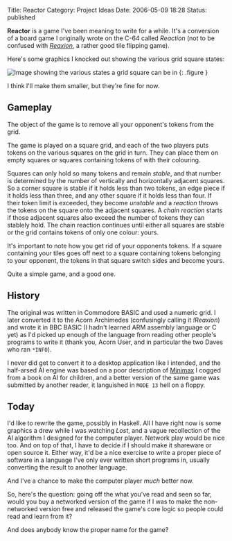 Title: Reactor
Category: Project Ideas
Date: 2006-05-09 18:28
Status: published

**Reactor** is a game I've been meaning to write for a while. It's a conversion of a board game I originally wrote on the C-64 called _Reaction_ (not to be confused with _[Reaxion](http://www.gamebase64.com/game.php?id=6254&d=18)_, a rather good tile flipping game).

Here's some graphics I knocked out showing the various grid square states:

![Image showing the various states a grid square can be in]({attach}/images/reactor-states.png)
{: .figure }

I think I'll make them smaller, but they're fine for now.

## Gameplay

The object of the game is to remove all your opponent's tokens from the grid.

The game is played on a square grid, and each of the two players puts tokens on the various squares on the grid in turn. They can place them on empty squares or squares containing tokens of with their colouring.

Squares can only hold so many tokens and remain _stable_, and that number is determined by the number of vertically and horizontally adjacent squares. So a corner square is stable if it holds less than two tokens, an edge piece if it holds less than three, and any other square if it holds less than four. If their token limit is exceeded, they become _unstable_ and a _reaction_ throws the tokens on the square onto the adjacent squares. A _chain reaction_ starts if those adjacent squares also exceed the number of tokens they can stablely hold. The chain reaction continues until either all squares are stable or the grid contains tokens of only one colour: yours.

It's important to note how you get rid of your opponents tokens. If a square containing your tiles goes off next to a square containing tokens belonging to your opponent, the tokens in that square switch sides and become yours.

Quite a simple game, and a good one.

## History

The original was written in Commodore BASIC and used a numeric grid. I later converted it to the Acorn Archimedes (confusingly calling it _!Reaxion_) and wrote it in BBC BASIC (I hadn't learned ARM assembly language or C yet) as I'd picked up enough of the language from reading other people's programs to write it (thank you, Acorn User, and in particular the two Daves who ran `*INFO`).

I never did get to convert it to a desktop application like I intended, and the half-arsed AI engine was based on a poor description of [Minimax](http://en.wikipedia.org/wiki/Minimax) I cogged from a book on AI for children, and a better version of the same game was submitted by another reader, it languished in `MODE 13` hell on a floppy.

## Today

I'd like to rewrite the game, possibly in Haskell. All I have right now is some graphics a drew while I was watching _Lost_, and a vague recollection of the AI algorithm I designed for the computer player. Network play would be nice too. And on top of that, I have to decide if I should make it shareware or open source it. Either way, it'd be a nice exercise to write a proper piece of software in a language I've only ever written short programs in, usually converting the result to another language.

And I've a chance to make the computer player _much_ better now.

So, here's the question: going off the what you've read and seen so far, would you buy a networked version of the game if I was to make the non-networked version free and released the game's core logic so people could read and learn from it?

And does anybody know the proper name for the game?
